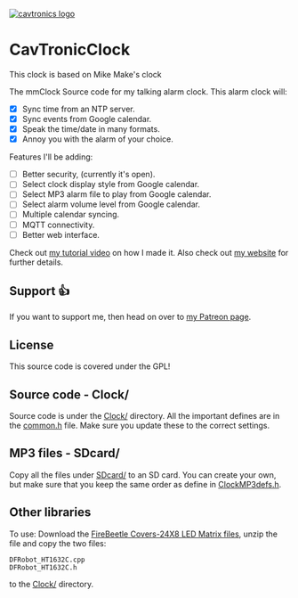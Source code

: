 [![cavtronics logo](https://cldup.com/BhJv2ZU0rj.jpg)](http://www.cavtronics.com "cavtronics")

# CavTronicClock

This clock is based on Mike Make's clock


The mmClock
Source code for my talking alarm clock. This alarm clock will:
- [x] Sync time from an NTP server.
- [x] Sync events from Google calendar.
- [x] Speak the time/date in many formats.
- [x] Annoy you with the alarm of your choice.

Features I'll be adding:
- [ ] Better security, (currently it's open).
- [ ] Select clock display style from Google calendar.
- [ ] Select MP3 alarm file to play from Google calendar.
- [ ] Select alarm volume level from Google calendar.
- [ ] Multiple calendar syncing.
- [ ] MQTT connectivity.
- [ ] Better web interface.

Check out [my tutorial video](https://www.youtube.com/watch?v=IoX6t03ULnc) on how I made it.
Also check out [my website](https://www.mickmake.com/archives/3375) for further details. 


## Support :+1:
If you want to support me, then head on over to [my Patreon page](http://patreon.com/MickMake).


## License
This source code is covered under the GPL!


## Source code - Clock/
Source code is under the [Clock/](Clock/) directory.
All the important defines are in the [common.h](Clock/common.h) file.
Make sure you update these to the correct settings.

## MP3 files - SDcard/
Copy all the files under [SDcard/](SDcard/) to an SD card. You can create your own, but make sure that you keep the same order as define in [ClockMP3defs.h](Clock/ClockMP3defs.h).

## Other libraries
To use: Download the [FireBeetle Covers-24X8 LED Matrix files](https://github.com/Chocho2017/FireBeetleLEDMatrix), unzip the file and copy the two files:

	DFRobot_HT1632C.cpp
	DFRobot_HT1632C.h

to the [Clock/](Clock/) directory.





